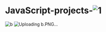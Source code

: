 # JavaScript-projects-![1](https://github.com/Emreodesia/JavaScript-projects-/assets/115417234/b6751168-4571-4be1-a05d-e1ed0be4bbd2)
![b](https://github.com/Emreodesia/JavaScript-projects-/assets/115417234/7001f65d-76d4-4b64-8c01-25d65efef34f)
![Uploading b.PNG…]()
